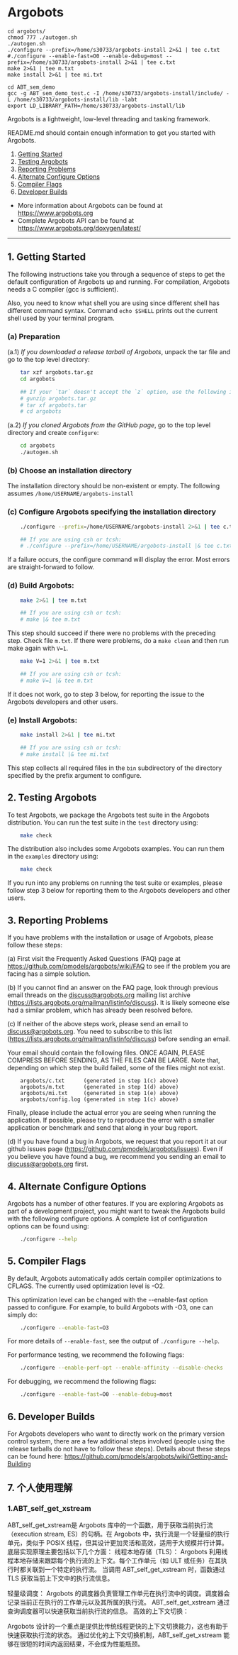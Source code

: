 # Argobots


```
cd argobots/
chmod 777 ./autogen.sh
./autogen.sh
./configure --prefix=/home/s30733/argobots-install 2>&1 | tee c.txt
#./configure --enable-fast=O0 --enable-debug=most --prefix=/home/s30733/argobots-install 2>&1 | tee c.txt
make 2>&1 | tee m.txt
make install 2>&1 | tee mi.txt

cd ABT_sem_demo
gcc -g ABT_sem_demo_test.c -I /home/s30733/argobots-install/include/ -L /home/s30733/argobots-install/lib -labt
export LD_LIBRARY_PATH=/home/s30733/argobots-install/lib 
```


Argobots is a lightweight, low-level threading and tasking framework.

README.md should contain enough information to get you started with Argobots.

1. [Getting Started](#1-getting-started)
2. [Testing Argobots](#2-testing-argobots)
3. [Reporting Problems](#3-reporting-problems)
4. [Alternate Configure Options](#4-alternate-configure-options)
5. [Compiler Flags](#5-compiler-flags)
6. [Developer Builds](#6-developer-builds)

- More information about Argobots can be found at https://www.argobots.org
- Complete Argobots API can be found at https://www.argobots.org/doxygen/latest/

-------------------------------------------------------------------------------

## 1. Getting Started

The following instructions take you through a sequence of steps to get the
default configuration of Argobots up and running.  For compilation, Argobots
needs a C compiler (gcc is sufficient).

Also, you need to know what shell you are using since different shell has
different command syntax.  Command `echo $SHELL` prints out the current shell
used by your terminal program.

### (a) Preparation

(a.1) *If you downloaded a release tarball of Argobots*, unpack the tar file and
go to the top level directory:

```sh
    tar xzf argobots.tar.gz
    cd argobots

    ## If your `tar` doesn't accept the `z` option, use the following instead
    # gunzip argobots.tar.gz
    # tar xf argobots.tar
    # cd argobots
```

(a.2) *If you cloned Argobots from the GitHub page*, go to the top level
directory and create `configure`:

```sh
    cd argobots
    ./autogen.sh
```

### (b) Choose an installation directory

The installation directory should be non-existent or empty.
The following assumes `/home/USERNAME/argobots-install`

### (c) Configure Argobots specifying the installation directory

```sh
    ./configure --prefix=/home/USERNAME/argobots-install 2>&1 | tee c.txt

    ## If you are using csh or tcsh:
    # ./configure --prefix=/home/USERNAME/argobots-install |& tee c.txt
```

If a failure occurs, the configure command will display the error.  Most errors
are straight-forward to follow.

### (d) Build Argobots:

```sh
    make 2>&1 | tee m.txt

    ## If you are using csh or tcsh:
    # make |& tee m.txt
```

This step should succeed if there were no problems with the preceding step.
Check file `m.txt`.  If there were problems, do a `make clean` and then run
make again with `V=1`.

```sh
    make V=1 2>&1 | tee m.txt

    ## If you are using csh or tcsh:
    # make V=1 |& tee m.txt
```

If it does not work, go to step 3 below, for reporting the issue to the Argobots
developers and other users.

### (e) Install Argobots:

```sh
    make install 2>&1 | tee mi.txt

    ## If you are using csh or tcsh:
    # make install |& tee mi.txt
```

This step collects all required files in the `bin` subdirectory of the directory
specified by the prefix argument to configure.


## 2. Testing Argobots

To test Argobots, we package the Argobots test suite in the Argobots
distribution.  You can run the test suite in the `test` directory using:

```sh
    make check
```

The distribution also includes some Argobots examples.  You can run them in the
`examples` directory using:

```sh
    make check
```

If you run into any problems on running the test suite or examples, please
follow step 3 below for reporting them to the Argobots developers and other
users.


## 3. Reporting Problems

If you have problems with the installation or usage of Argobots, please follow
these steps:

(a) First visit the Frequently Asked Questions (FAQ) page at
https://github.com/pmodels/argobots/wiki/FAQ
to see if the problem you are facing has a simple solution.

(b) If you cannot find an answer on the FAQ page, look through previous email
threads on the discuss@argobots.org mailing list archive
(https://lists.argobots.org/mailman/listinfo/discuss).  It is likely someone
else had a similar problem, which has already been resolved before.

(c) If neither of the above steps work, please send an email to
discuss@argobots.org.  You need to subscribe to this list
(https://lists.argobots.org/mailman/listinfo/discuss) before sending an email.

Your email should contain the following files.  ONCE AGAIN, PLEASE COMPRESS
BEFORE SENDING, AS THE FILES CAN BE LARGE.  Note that, depending on which step
the build failed, some of the files might not exist.

```
    argobots/c.txt      (generated in step 1(c) above)
    argobots/m.txt      (generated in step 1(d) above)
    argobots/mi.txt     (generated in step 1(e) above)
    argobots/config.log (generated in step 1(c) above)
```

Finally, please include the actual error you are seeing when running the
application.  If possible, please try to reproduce the error with a smaller
application or benchmark and send that along in your bug report.

(d) If you have found a bug in Argobots, we request that you report it at our
github issues page (https://github.com/pmodels/argobots/issues).  Even if you
believe you have found a bug, we recommend you sending an email to
discuss@argobots.org first.


## 4. Alternate Configure Options

Argobots has a number of other features.  If you are exploring Argobots as part
of a development project, you might want to tweak the Argobots build with the
following configure options.  A complete list of configuration options can be
found using:

```sh
    ./configure --help
```


## 5. Compiler Flags

By default, Argobots automatically adds certain compiler optimizations to
CFLAGS.  The currently used optimization level is -O2.

This optimization level can be changed with the --enable-fast option passed to
configure.  For example, to build Argobots with -O3, one can simply do:

```sh
    ./configure --enable-fast=O3
```

For more details of `--enable-fast`, see the output of `./configure --help`.

For performance testing, we recommend the following flags:

```sh
    ./configure --enable-perf-opt --enable-affinity --disable-checks
```

For debugging, we recommend the following flags:

```sh
    ./configure --enable-fast=O0 --enable-debug=most
```


## 6. Developer Builds

For Argobots developers who want to directly work on the primary version control
system, there are a few additional steps involved (people using the release
tarballs do not have to follow these steps).  Details about these steps can be
found here: https://github.com/pmodels/argobots/wiki/Getting-and-Building


## 7. 个人使用理解
### 1.ABT_self_get_xstream
ABT_self_get_xstream是 Argobots 库中的一个函数，用于获取当前执行流（execution stream, ES）的句柄。在 Argobots 中，执行流是一个轻量级的执行单元，类似于 POSIX 线程，但其设计更加灵活和高效，适用于大规模并行计算。
底层实现原理主要包括以下几个方面：
线程本地存储（TLS）：
Argobots 利用线程本地存储来跟踪每个执行流的上下文。每个工作单元（如 ULT 或任务）在其执行时都关联到一个特定的执行流。
当调用 ABT_self_get_xstream 时，函数通过 TLS 获取当前上下文中的执行流信息。

轻量级调度：
Argobots 的调度器负责管理工作单元在执行流中的调度。调度器会记录当前正在执行的工作单元以及其所属的执行流。
ABT_self_get_xstream 通过查询调度器可以快速获取当前执行流的信息。
高效的上下文切换：

Argobots 设计的一个重点是提供比传统线程更快的上下文切换能力，这也有助于快速获取执行流的状态。
通过优化的上下文切换机制，ABT_self_get_xstream 能够在很短的时间内返回结果，不会成为性能瓶颈。
